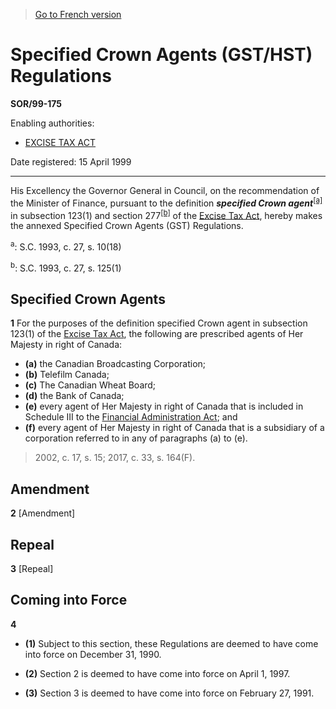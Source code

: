 > [Go to French version](/fr/Règlements/Décrets,%20ordonnances%20et%20règlements%20statutaires/99/175.md)

# Specified Crown Agents (GST/HST) Regulations

**SOR/99-175**

Enabling authorities: 
- [EXCISE TAX ACT](/en/Acts/Revised%20Statutes%20of%20Canada/E/E-15.md)

Date registered: 15 April 1999

----------

His Excellency the Governor General in Council, on the recommendation of the Minister of Finance, pursuant to the definition ***specified Crown agent***<sup><a href='#footnotea_e'>[a]</a></sup> in subsection 123(1) and section 277<sup><a href='#footnoteb_e'>[b]</a></sup> of the [Excise Tax Act](/en/Acts/Revised%20Statutes%20of%20Canada/E/E-15.md), hereby makes the annexed Specified Crown Agents (GST) Regulations.

<a name='footnotea_e'><sup>a</sup></a>: S.C. 1993, c. 27, s. 10(18)<br />

<a name='footnoteb_e'><sup>b</sup></a>: S.C. 1993, c. 27, s. 125(1)<br />




## Specified Crown Agents


**1** For the purposes of the definition specified Crown agent in subsection 123(1) of the [Excise Tax Act](/en/Acts/Revised%20Statutes%20of%20Canada/E/E-15.md), the following are prescribed agents of Her Majesty in right of Canada:
- **(a)** the Canadian Broadcasting Corporation;
- **(b)** Telefilm Canada;
- **(c)** The Canadian Wheat Board;
- **(d)** the Bank of Canada;
- **(e)** every agent of Her Majesty in right of Canada that is included in Schedule III to the [Financial Administration Act](/en/Acts/Revised%20Statutes%20of%20Canada/F/F-11.md); and
- **(f)** every agent of Her Majesty in right of Canada that is a subsidiary of a corporation referred to in any of paragraphs (a) to (e).
> 2002, c. 17, s. 15; 2017, c. 33, s. 164(F).





## Amendment


**2** [Amendment]




## Repeal


**3** [Repeal]




## Coming into Force


**4** 

- **(1)** Subject to this section, these Regulations are deemed to have come into force on December 31, 1990.

- **(2)** Section 2 is deemed to have come into force on April 1, 1997.

- **(3)** Section 3 is deemed to have come into force on February 27, 1991.


